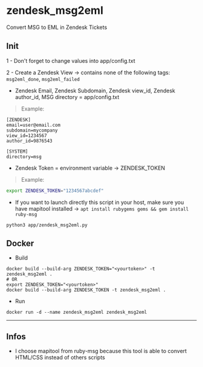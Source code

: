 # zendesk_msg2eml
Convert MSG to EML in Zendesk Tickets
## Init


1 - Don't forget to change values into app/config.txt

2 - Create a Zendesk View -> contains none of the following tags: `msg2eml_done`, `msg2eml_failed`

- Zendesk Email, Zendesk Subdomain, Zendesk view_id, Zendesk author_id, MSG directory = app/config.txt
> Example:
```
[ZENDESK]
email=user@email.com
subdomain=mycompany
view_id=1234567
author_id=9876543

[SYSTEM]
directory=msg
```
- Zendesk Token = environment variable -> ZENDESK_TOKEN
> Example:
```bash
export ZENDESK_TOKEN="1234567abcdef"
```

- If you want to launch directly this script in your host, make sure you have mapitool installed -> `apt install rubygems gems && gem install ruby-msg`
```
python3 app/zendesk_msg2eml.py
```

## Docker

- Build
```
docker build --build-arg ZENDESK_TOKEN="<yourtoken>" -t zendesk_msg2eml .
# OR
export ZENDESK_TOKEN="<yourtoken>"
docker build --build-arg ZENDESK_TOKEN -t zendesk_msg2eml .
```

- Run


```
docker run -d --name zendesk_msg2eml zendesk_msg2eml
```
____


## Infos

- I choose mapitool from ruby-msg because this tool is able to convert HTML/CSS instead of others scripts
